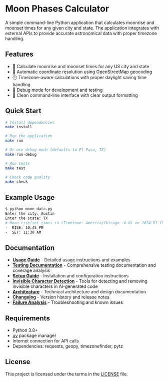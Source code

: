 # Moon Phases Calculator

A simple command-line Python application that calculates moonrise and moonset times for any given city and state. The application integrates with external APIs to provide accurate astronomical data with proper timezone handling.

## Features

- 🌙 Calculate moonrise and moonset times for any US city and state
- 📍 Automatic coordinate resolution using OpenStreetMap geocoding
- 🕐 Timezone-aware calculations with proper daylight saving time handling
- 🔧 Debug mode for development and testing
- 🚀 Clean command-line interface with clear output formatting

## Quick Start

```bash
# Install dependencies
make install

# Run the application
make run

# Or use debug mode (defaults to El Paso, TX)
make run-debug

# Run tests
make test

# Check code quality
make check
```

## Example Usage

```bash
$ python moon_data.py
Enter the city: Austin
Enter the state: TX
# Moon rise/set times in (Timezone: America/Chicago -6.0) on 2024-01-15:
-  RISE: 10:45 PM
-  SET: 11:30 AM
```

## Documentation

- **[Usage Guide](docs/USAGE.md)** - Detailed usage instructions and examples
- **[Testing Documentation](docs/TEST.md)** - Comprehensive testing documentation and coverage analysis
- **[Setup Guide](docs/SETUP.md)** - Installation and configuration instructions
- **[Invisible Character Detection](scripts/invisible_chars_commands.md)** - Tools for detecting and removing invisible characters in AI-generated code
- **[Architecture](docs/ARCH.md)** - Technical architecture and design documentation
- **[Changelog](docs/CHANGELOG.md)** - Version history and release notes
- **[Failure Analysis](docs/FAILURE.md)** - Troubleshooting and known issues

## Requirements

- Python 3.8+
- [uv](https://docs.astral.sh/uv/) package manager
- Internet connection for API calls
- Dependencies: requests, geopy, timezonefinder, pytz

## License

This project is licensed under the terms in the [LICENSE](LICENSE) file.
